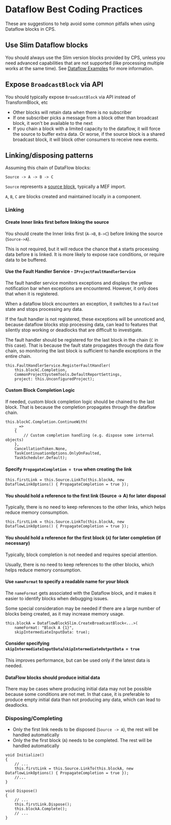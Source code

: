 # Dataflow Best Coding Practices
These are suggestions to help avoid some common pitfalls when using Dataflow blocks in CPS.

## Use Slim Dataflow blocks 
You should always use the Slim version blocks provided by CPS, unless you need advanced capabilities that are not supported (like processing multiple works at the same time). See [Dataflow Examples](dataflow_example.md) for more information.

## Expose `BroadcastBlock` via API
You should typically expose `BroadcastBlock` via API instead of TransformBlock, etc
  - Other blocks will retain data when there is no subscriber
  - If one subscriber picks a message from a block other than broadcast block, it won't be available to the next
  - If you chain a block with a limited capacity to the dataflow, it will force the source to buffer extra data. Or worse, if the source block is a shared broadcast block, it will block other consumers to receive new events.

## Linking/disposing patterns
Assuming this chain of DataFlow blocks:

`Source -> A -> B -> C`

`Source` represents a [source block](dataflow_sources.md), typically a MEF import.

`A`, `B`, `C` are blocks created and maintained locally in a component.

### Linking
#### Create Inner links first before linking the source
You should create the Inner links first (`A->B`, `B->C`) before linking the source (`Source->A`).

This is not required, but it will reduce the chance that `A` starts processing data before `B` is linked. It is more likely to expose race conditions, or require data to be buffered.

#### Use the Fault Handler Service - `IProjectFaultHandlerService`
The fault handler service monitors exceptions and displays the yellow notification bar when exceptions are encountered. However, it only does that when it is registered.

When a dataflow block encounters an exception, it switches to a `Faulted` state and stops processing any data.

If the fault handler is not registered, these exceptions will be unnoticed and, because dataflow blocks stop processing data, can lead to features that silently stop working or deadlocks that are difficult to investigate.

The fault handler should be registered for the last block in the chain (`C` in this case). That is because the fault state propagates through the data flow chain, so monitoring the last block is sufficient to handle exceptions in the entire chain.
```CSharp  
this.FaultHandlerService.RegisterFaultHandler(
    this.blockC.Completion,
    CommonProjectSystemTools.DefaultReportSettings,
    project: this.UnconfiguredProject);
```
#### Custom Block Completion Logic
If needed, custom block completion logic should be chained to the last block. That is because the completion propagates through the dataflow chain.

```CSharp
this.blockC.Completion.ContinueWith(
    _ =>
    {
        // Custom completion handling (e.g. dispose some internal objects)
    },
    CancellationToken.None,
    TaskContinuationOptions.OnlyOnFaulted,
    TaskScheduler.Default);
```

#### Specify `PropagateCompletion = true` when creating the link

```CSharp
this.firstLink = this.Source.LinkTo(this.blockA, new DataflowLinkOptions() { PropagateCompletion = true });
```

#### You should hold a reference to the first link (Source -> A) for later disposal

Typically, there is no need to keep references to the other links, which helps reduce memory consumption.

```CSharp
this.firstLink = this.Source.LinkTo(this.blockA, new DataflowLinkOptions() { PropagateCompletion = true });
```

#### You should hold a reference for the first block (`A`) for later completion (if necessary)
Typically, block completion is not needed and requires special attention.

Usually, there is no need to keep references to the other blocks, which helps reduce memory consumption.

#### Use `nameFormat` to specify a readable name for your block
The `nameFormat` gets associated with the Dataflow block, and it makes it easier to identify blocks when debugging issues.

Some special consideration may be needed if there are a large number of blocks being created, as it may increase memory usage.
```CSharp
this.blockA = DataflowBlockSlim.CreateBroadcastBlock<...>(
    nameFormat: "Block A {1}",
    skipIntermediateInputData: true);
```

#### Consider specifying `skipIntermediateInputData`/`skipIntermediateOutputData = true` 

This improves performance, but can be used only if the latest data is needed.

#### DataFlow blocks should produce initial data

There may be cases where producing initial data may not be possible because some conditions are not met. In that case, it is preferable to produce empty initial data than not producing any data, which can lead to deadlocks.

### Disposing/Completing
- Only the first link needs to be disposed (`Source -> A`), the rest will be handled automatically
- Only the the first block (`A`) needs to be completed. The rest will be handled automatically

```CSharp
void Initialize()
{
    // ...
    this.firstLink = this.Source.LinkTo(this.blockA, new DataflowLinkOptions() { PropagateCompletion = true });
    //...
}

void Dispose()
{
    // ...
    this.firstLink.Dispose();
    this.blockA.Complete();
    // ...
}
```
